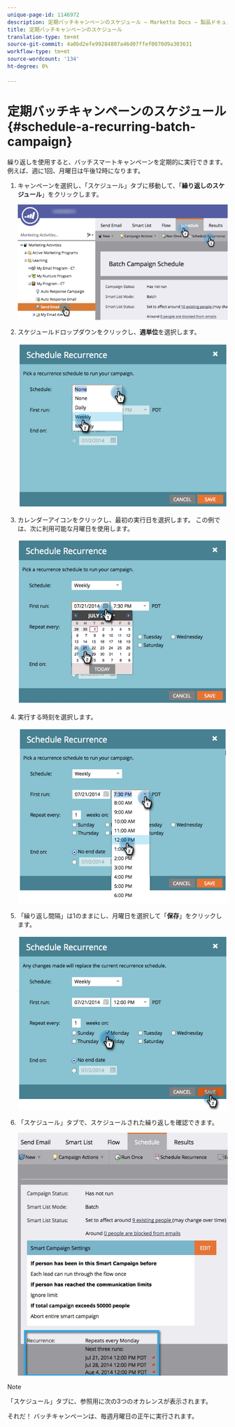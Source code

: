 ```yaml
---
unique-page-id: 1146972
description: 定期バッチキャンペーンのスケジュール — Marketto Docs — 製品ドキュメント
title: 定期バッチキャンペーンのスケジュール
translation-type: tm+mt
source-git-commit: 4a0bd2efe99284807a46d07ffef0070d9a303631
workflow-type: tm+mt
source-wordcount: '134'
ht-degree: 0%

---
```



# 定期バッチキャンペーンのスケジュール{#schedule-a-recurring-batch-campaign}

繰り返しを使用すると、バッチスマートキャンペーンを定期的に実行できます。 例えば、週に1回、月曜日は午後12時になります。

1. キャンペーンを選択し、「スケジュール」タブに移動して、「**繰り返しのスケジュール**」をクリックします。

   ![](assets/recurrencehands-sendemail.png)

1. スケジュールドロップダウンをクリックし、**週単位**&#x200B;を選択します。

   ![](assets/image2014-9-22-11-3a41-3a42.png)

1. カレンダーアイコンをクリックし、最初の実行日を選択します。 この例では、次に利用可能な月曜日を使用します。

   ![](assets/image2014-9-22-11-3a41-3a46.png)

1. 実行する時刻を選択します。

   ![](assets/image2014-9-22-11-3a41-3a49.png)

1. 「繰り返し間隔」は1のままにし、月曜日を選択して「**保存**」をクリックします。

   ![](assets/image2014-9-22-11-3a41-3a53.png)

1. 「スケジュール」タブで、スケジュールされた繰り返しを確認できます。

   ![](assets/recurrence.jpg)

>[!NOTE]
>
>「スケジュール」タブに、参照用に次の3つのオカレンスが表示されます。

それだ！ バッチキャンペーンは、毎週月曜日の正午に実行されます。
